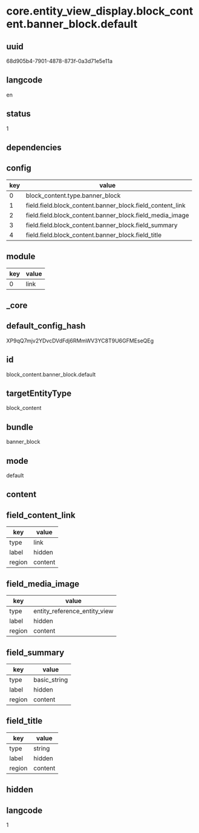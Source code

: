 # core.entity_view_display.block_content.banner_block.default

## uuid
68d905b4-7901-4878-873f-0a3d71e5e11a

## langcode
en

## status
1

## dependencies

## config
|key|value|
|-|-|
|0|block_content.type.banner_block|
|1|field.field.block_content.banner_block.field_content_link|
|2|field.field.block_content.banner_block.field_media_image|
|3|field.field.block_content.banner_block.field_summary|
|4|field.field.block_content.banner_block.field_title|


## module
|key|value|
|-|-|
|0|link|


## _core

## default_config_hash
XP9qQ7mjv2YDvcDVdFdj6RMmWV3YC8T9U6GFMEseQEg

## id
block_content.banner_block.default

## targetEntityType
block_content

## bundle
banner_block

## mode
default

## content

## field_content_link
|key|value|
|-|-|
|type|link|
|label|hidden|
|region|content|


## field_media_image
|key|value|
|-|-|
|type|entity_reference_entity_view|
|label|hidden|
|region|content|


## field_summary
|key|value|
|-|-|
|type|basic_string|
|label|hidden|
|region|content|


## field_title
|key|value|
|-|-|
|type|string|
|label|hidden|
|region|content|


## hidden

## langcode
1

